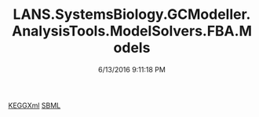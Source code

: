 ﻿---
title: LANS.SystemsBiology.GCModeller.AnalysisTools.ModelSolvers.FBA.Models
date: 6/13/2016 9:11:18 PM
---

[KEGGXml](T-LANS.SystemsBiology.GCModeller.AnalysisTools.ModelSolvers.FBA.Models.KEGGXml.html)
[SBML](T-LANS.SystemsBiology.GCModeller.AnalysisTools.ModelSolvers.FBA.Models.SBML.html)
